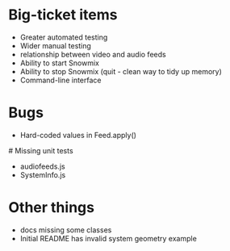 # Big-ticket items

* Greater automated testing
* Wider manual testing
* relationship between video and audio feeds
* Ability to start Snowmix
* Ability to stop Snowmix (quit - clean way to tidy up memory)
* Command-line interface

# Bugs

* Hard-coded values in Feed.apply()

# Missing unit tests

* audiofeeds.js
* SystemInfo.js

# Other things

* docs missing some classes
* Initial README has invalid system geometry example
